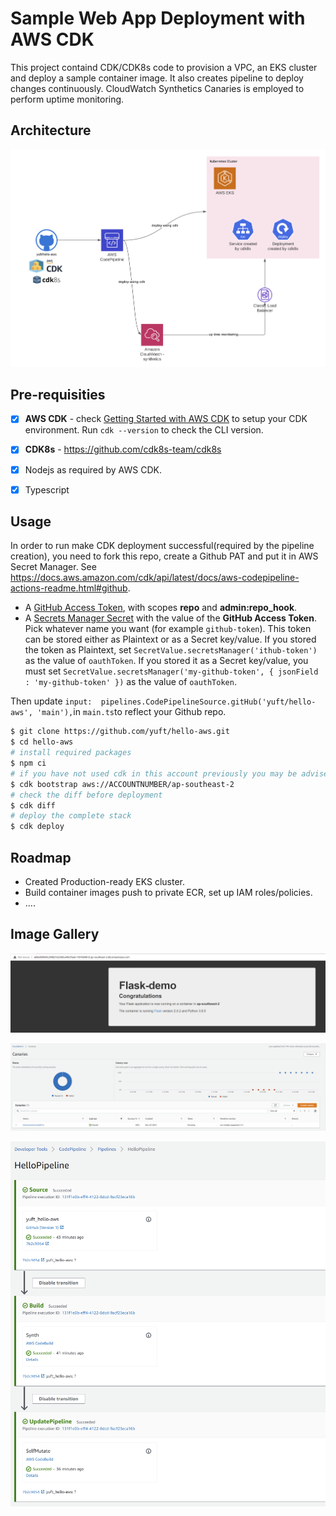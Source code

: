 # Sample Web App Deployment with AWS CDK

This project containd CDK/CDK8s code to provision a VPC, an EKS cluster and deploy a sample container image. It also creates pipeline to deploy changes continuously. CloudWatch Synthetics Canaries is employed to perform uptime monitoring.

## Architecture

![](images/architecture.png)

## Pre-requisities
- [x] **AWS CDK** - check [Getting Started with AWS CDK](https://docs.aws.amazon.com/cdk/latest/guide/getting_started.html) to setup your CDK environment. Run `cdk --version` to check the CLI version.
- [x] **CDK8s** - https://github.com/cdk8s-team/cdk8s
- [x] Nodejs as required by AWS CDK.
- [x] Typescript


## Usage

In order to run make CDK deployment successful(required by the pipeline creation), you need to fork this repo, create a Github PAT and put it in AWS Secret Manager.  See https://docs.aws.amazon.com/cdk/api/latest/docs/aws-codepipeline-actions-readme.html#github.

-   A  [GitHub Access Token](https://help.github.com/en/github/authenticating-to-github/creating-a-personal-access-token-for-the-command-line), with scopes  **repo**  and  **admin:repo_hook**.
-   A  [Secrets Manager Secret](https://docs.aws.amazon.com/secretsmanager/latest/userguide/manage_create-basic-secret.html)  with the value of the  **GitHub Access Token**. Pick whatever name you want (for example  `github-token`). This token can be stored either as Plaintext or as a Secret key/value. If you stored the token as Plaintext, set  `SecretValue.secretsManager('ithub-token')`  as the value of  `oauthToken`. If you stored it as a Secret key/value, you must set  `SecretValue.secretsManager('my-github-token', { jsonField : 'my-github-token' })`  as the value of  `oauthToken`.

Then update `input:  pipelines.CodePipelineSource.gitHub('yuft/hello-aws', 'main'),`in  `main.ts`to reflect your Github repo.

```bash
$ git clone https://github.com/yuft/hello-aws.git
$ cd hello-aws
# install required packages
$ npm ci
# if you have not used cdk in this account previously you may be advised to create the necessary resources in the account
$ cdk bootstrap aws://ACCOUNTNUMBER/ap-southeast-2
# check the diff before deployment
$ cdk diff
# deploy the complete stack
$ cdk deploy
```

## Roadmap

 - Created Production-ready EKS cluster.
 - Build container images push to private ECR, set up IAM roles/policies.
 - ....

## Image Gallery

![](images/web.png)

![](images/synthetics.png)

![](images/pipeline.png)